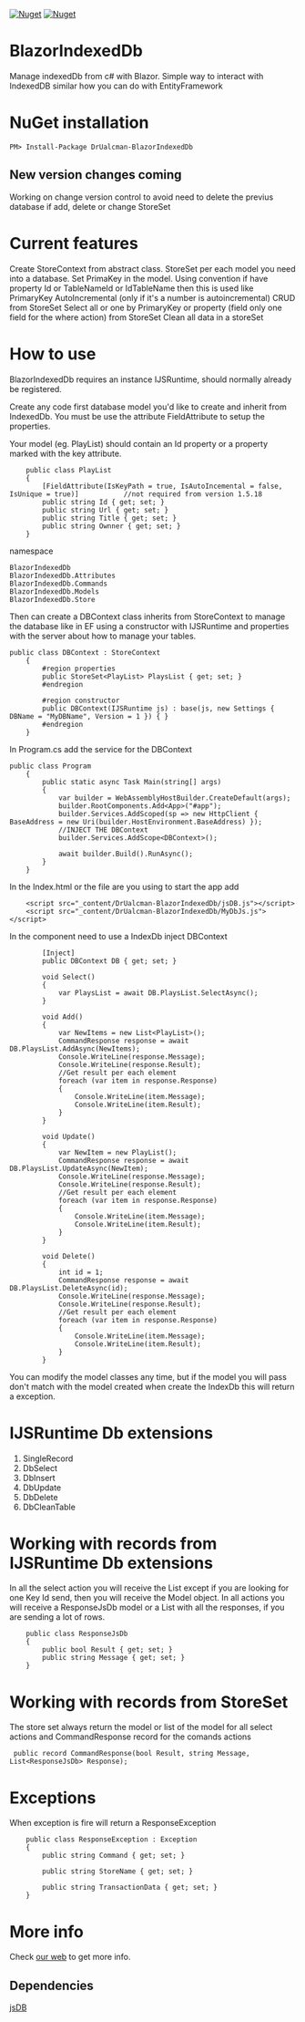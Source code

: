 [![Nuget](https://img.shields.io/nuget/v/DrUalcman-BlazorIndexedDb?style=for-the-badge)](https://www.nuget.org/packages/DrUalcman-BlazorIndexedDb)
[![Nuget](https://img.shields.io/nuget/dt/DrUalcman-BlazorIndexedDb?style=for-the-badge)](https://www.nuget.org/packages/DrUalcman-BlazorIndexedDb)


# BlazorIndexedDb
Manage indexedDb from c# with Blazor. Simple way to interact with IndexedDB similar how you can do with EntityFramework

# NuGet installation
```PM> Install-Package DrUalcman-BlazorIndexedDb```

## New version changes coming
Working on change version control to avoid need to delete the previus database if add, delete or change StoreSet

# Current features
Create StoreContext from abstract class.
StoreSet per each model you need into a database.
Set PrimaKey in the model. Using convention if have property Id or TableNameId or IdTableName then this is used like PrimaryKey AutoIncremental (only if it's a number is autoincremental)
CRUD from StoreSet
Select all or one by PrimaryKey or property (field only one field for the where action) from StoreSet
Clean all data in a storeSet

# How to use
BlazorIndexedDb requires an instance IJSRuntime, should normally already be registered.

Create any code first database model you'd like to create and inherit from IndexedDb. You must be use the attribute FieldAttribute to setup the properties.

Your model (eg. PlayList) should contain an Id property or a property marked with the key attribute.

```
    public class PlayList
    {
        [FieldAttribute(IsKeyPath = true, IsAutoIncemental = false, IsUnique = true)]           //not required from version 1.5.18
        public string Id { get; set; }
        public string Url { get; set; }
        public string Title { get; set; }
        public string Ownner { get; set; }
    }
```

namespace

```
BlazorIndexedDb
BlazorIndexedDb.Attributes
BlazorIndexedDb.Commands
BlazorIndexedDb.Models
BlazorIndexedDb.Store
```

Then can create a DBContext class inherits from StoreContext to manage the database like in EF using a constructor with IJSRuntime and properties with the server about how to manage your tables.

```
public class DBContext : StoreContext
    {
        #region properties
        public StoreSet<PlayList> PlaysList { get; set; }
        #endregion

        #region constructor
        public DBContext(IJSRuntime js) : base(js, new Settings { DBName = "MyDBName", Version = 1 }) { }
        #endregion
    }
```
In Program.cs add the service for the DBContext

```
public class Program
    {
        public static async Task Main(string[] args)
        {
            var builder = WebAssemblyHostBuilder.CreateDefault(args);
            builder.RootComponents.Add<App>("#app");
            builder.Services.AddScoped(sp => new HttpClient { BaseAddress = new Uri(builder.HostEnvironment.BaseAddress) });
            //INJECT THE DBContext
            builder.Services.AddScope<DBContext>();

            await builder.Build().RunAsync();
        }
    }
```
In the Index.html or the file are you using to start the app add
```
    <script src="_content/DrUalcman-BlazorIndexedDb/jsDB.js"></script>
    <script src="_content/DrUalcman-BlazorIndexedDb/MyDbJs.js"></script>
```

In the component need to use a IndexDb inject DBContext

```
        [Inject]
        public DBContext DB { get; set; }

        void Select()
        {
            var PlaysList = await DB.PlaysList.SelectAsync();
        }

        void Add()
        {
            var NewItems = new List<PlayList>();
            CommandResponse response = await DB.PlaysList.AddAsync(NewItems);
            Console.WriteLine(response.Message);
            Console.WriteLine(response.Result);
            //Get result per each element
            foreach (var item in response.Response)
            {
                Console.WriteLine(item.Message);
                Console.WriteLine(item.Result);
            }
        }

        void Update()
        {
            var NewItem = new PlayList();
            CommandResponse response = await DB.PlaysList.UpdateAsync(NewItem);
            Console.WriteLine(response.Message);
            Console.WriteLine(response.Result);
            //Get result per each element
            foreach (var item in response.Response)
            {
                Console.WriteLine(item.Message);
                Console.WriteLine(item.Result);
            }
        }

        void Delete()
        {
            int id = 1;
            CommandResponse response = await DB.PlaysList.DeleteAsync(id);
            Console.WriteLine(response.Message);
            Console.WriteLine(response.Result);
            //Get result per each element
            foreach (var item in response.Response)
            {
                Console.WriteLine(item.Message);
                Console.WriteLine(item.Result);
            }
        }
```

You can modify the model classes any time, but if the model you will pass don't match with the model created when create the IndexDb this will return a exception.

# IJSRuntime Db extensions
1. SingleRecord<TModel>
2. DbSelect<TModel>
3. DbInsert<TModel>
4. DbUpdate<TModel>
5. DbDelete<TModel>
6. DbCleanTable<TModel>

# Working with records from IJSRuntime Db extensions
In all the select action you will receive the List<TModel> except if you are looking for one Key Id send, then you will receive the Model object.
In all actions you will receive a ResponseJsDb model or a List<ResponseJsDb> with all the responses, if you are sending a lot of rows.

```
    public class ResponseJsDb
    {
        public bool Result { get; set; }
        public string Message { get; set; }
    }
```

# Working with records from StoreSet
The store set always return the model or list of the model for all select actions and CommandResponse record for the comands actions

```
 public record CommandResponse(bool Result, string Message, List<ResponseJsDb> Response);
```

# Exceptions
When exception is fire will return a ResponseException

```
    public class ResponseException : Exception
    {
        public string Command { get; set; }

        public string StoreName { get; set; }

        public string TransactionData { get; set; }
    }
```

# More info
Check <a href="https://blazorindexdb.community-mall.com/">our web</a> to get more info.

## Dependencies
<a href="https://github.com/drualcman/jsDB">jsDB</a>
